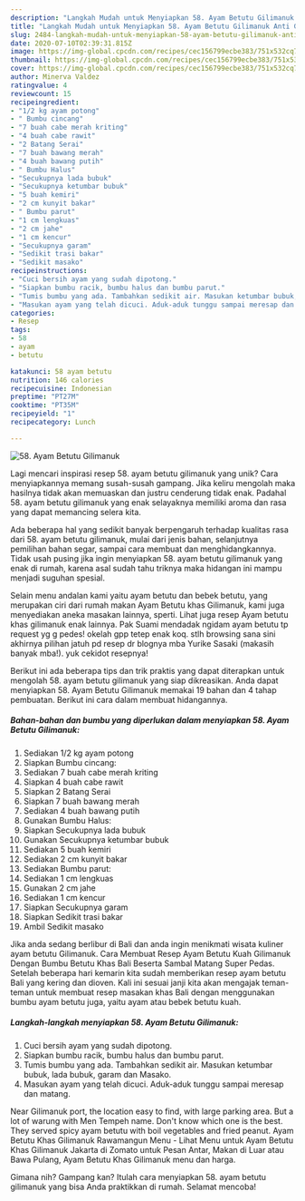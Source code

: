 ```yaml
---
description: "Langkah Mudah untuk Menyiapkan 58. Ayam Betutu Gilimanuk Anti Gagal"
title: "Langkah Mudah untuk Menyiapkan 58. Ayam Betutu Gilimanuk Anti Gagal"
slug: 2484-langkah-mudah-untuk-menyiapkan-58-ayam-betutu-gilimanuk-anti-gagal
date: 2020-07-10T02:39:31.815Z
image: https://img-global.cpcdn.com/recipes/cec156799ecbe383/751x532cq70/58-ayam-betutu-gilimanuk-foto-resep-utama.jpg
thumbnail: https://img-global.cpcdn.com/recipes/cec156799ecbe383/751x532cq70/58-ayam-betutu-gilimanuk-foto-resep-utama.jpg
cover: https://img-global.cpcdn.com/recipes/cec156799ecbe383/751x532cq70/58-ayam-betutu-gilimanuk-foto-resep-utama.jpg
author: Minerva Valdez
ratingvalue: 4
reviewcount: 15
recipeingredient:
- "1/2 kg ayam potong"
- " Bumbu cincang"
- "7 buah cabe merah kriting"
- "4 buah cabe rawit"
- "2 Batang Serai"
- "7 buah bawang merah"
- "4 buah bawang putih"
- " Bumbu Halus"
- "Secukupnya lada bubuk"
- "Secukupnya ketumbar bubuk"
- "5 buah kemiri"
- "2 cm kunyit bakar"
- " Bumbu parut"
- "1 cm lengkuas"
- "2 cm jahe"
- "1 cm kencur"
- "Secukupnya garam"
- "Sedikit trasi bakar"
- "Sedikit masako"
recipeinstructions:
- "Cuci bersih ayam yang sudah dipotong."
- "Siapkan bumbu racik, bumbu halus dan bumbu parut."
- "Tumis bumbu yang ada. Tambahkan sedikit air. Masukan ketumbar bubuk, lada bubuk, garam dan Masako."
- "Masukan ayam yang telah dicuci. Aduk-aduk tunggu sampai meresap dan matang."
categories:
- Resep
tags:
- 58
- ayam
- betutu

katakunci: 58 ayam betutu 
nutrition: 146 calories
recipecuisine: Indonesian
preptime: "PT27M"
cooktime: "PT35M"
recipeyield: "1"
recipecategory: Lunch

---
```



![58. Ayam Betutu Gilimanuk](https://img-global.cpcdn.com/recipes/cec156799ecbe383/751x532cq70/58-ayam-betutu-gilimanuk-foto-resep-utama.jpg)

Lagi mencari inspirasi resep 58. ayam betutu gilimanuk yang unik? Cara menyiapkannya memang susah-susah gampang. Jika keliru mengolah maka hasilnya tidak akan memuaskan dan justru cenderung tidak enak. Padahal 58. ayam betutu gilimanuk yang enak selayaknya memiliki aroma dan rasa yang dapat memancing selera kita.

Ada beberapa hal yang sedikit banyak berpengaruh terhadap kualitas rasa dari 58. ayam betutu gilimanuk, mulai dari jenis bahan, selanjutnya pemilihan bahan segar, sampai cara membuat dan menghidangkannya. Tidak usah pusing jika ingin menyiapkan 58. ayam betutu gilimanuk yang enak di rumah, karena asal sudah tahu triknya maka hidangan ini mampu menjadi suguhan spesial.

Selain menu andalan kami yaitu ayam betutu dan bebek betutu, yang merupakan ciri dari rumah makan Ayam Betutu khas Gilimanuk, kami juga menyediakan aneka masakan lainnya, sperti. Lihat juga resep Ayam betutu khas gilimanuk enak lainnya. Pak Suami mendadak ngidam ayam betutu tp request yg g pedes! okelah gpp tetep enak koq. stlh browsing sana sini akhirnya pilihan jatuh pd resep dr blognya mba Yurike Sasaki (makasih banyak mba!). yuk cekidot resepnya!


Berikut ini ada beberapa tips dan trik praktis yang dapat diterapkan untuk mengolah 58. ayam betutu gilimanuk yang siap dikreasikan. Anda dapat menyiapkan 58. Ayam Betutu Gilimanuk memakai 19 bahan dan 4 tahap pembuatan. Berikut ini cara dalam membuat hidangannya.

<!--inarticleads1-->

##### Bahan-bahan dan bumbu yang diperlukan dalam menyiapkan 58. Ayam Betutu Gilimanuk:

1. Sediakan 1/2 kg ayam potong
1. Siapkan  Bumbu cincang:
1. Sediakan 7 buah cabe merah kriting
1. Siapkan 4 buah cabe rawit
1. Siapkan 2 Batang Serai
1. Siapkan 7 buah bawang merah
1. Sediakan 4 buah bawang putih
1. Gunakan  Bumbu Halus:
1. Siapkan Secukupnya lada bubuk
1. Gunakan Secukupnya ketumbar bubuk
1. Sediakan 5 buah kemiri
1. Sediakan 2 cm kunyit bakar
1. Sediakan  Bumbu parut:
1. Sediakan 1 cm lengkuas
1. Gunakan 2 cm jahe
1. Sediakan 1 cm kencur
1. Siapkan Secukupnya garam
1. Siapkan Sedikit trasi bakar
1. Ambil Sedikit masako


Jika anda sedang berlibur di Bali dan anda ingin menikmati wisata kuliner ayam betutu Gilimanuk. Cara Membuat Resep Ayam Betutu Kuah Gilimanuk Dengan Bumbu Betutu Khas Bali Beserta Sambal Matang Super Pedas. Setelah beberapa hari kemarin kita sudah memberikan resep ayam betutu Bali yang kering dan dioven. Kali ini sesuai janji kita akan mengajak teman-teman untuk membuat resep masakan khas Bali dengan menggunakan bumbu ayam betutu juga, yaitu ayam atau bebek betutu kuah. 

<!--inarticleads2-->

##### Langkah-langkah menyiapkan 58. Ayam Betutu Gilimanuk:

1. Cuci bersih ayam yang sudah dipotong.
1. Siapkan bumbu racik, bumbu halus dan bumbu parut.
1. Tumis bumbu yang ada. Tambahkan sedikit air. Masukan ketumbar bubuk, lada bubuk, garam dan Masako.
1. Masukan ayam yang telah dicuci. Aduk-aduk tunggu sampai meresap dan matang.


Near Gilimanuk port, the location easy to find, with large parking area. But a lot of warung with Men Tempeh name. Don&#39;t know which one is the best. They served spicy ayam betutu with boil vegetables and fried peanut. Ayam Betutu Khas Gilimanuk Rawamangun Menu - Lihat Menu untuk Ayam Betutu Khas Gilimanuk Jakarta di Zomato untuk Pesan Antar, Makan di Luar atau Bawa Pulang, Ayam Betutu Khas Gilimanuk menu dan harga. 

Gimana nih? Gampang kan? Itulah cara menyiapkan 58. ayam betutu gilimanuk yang bisa Anda praktikkan di rumah. Selamat mencoba!
